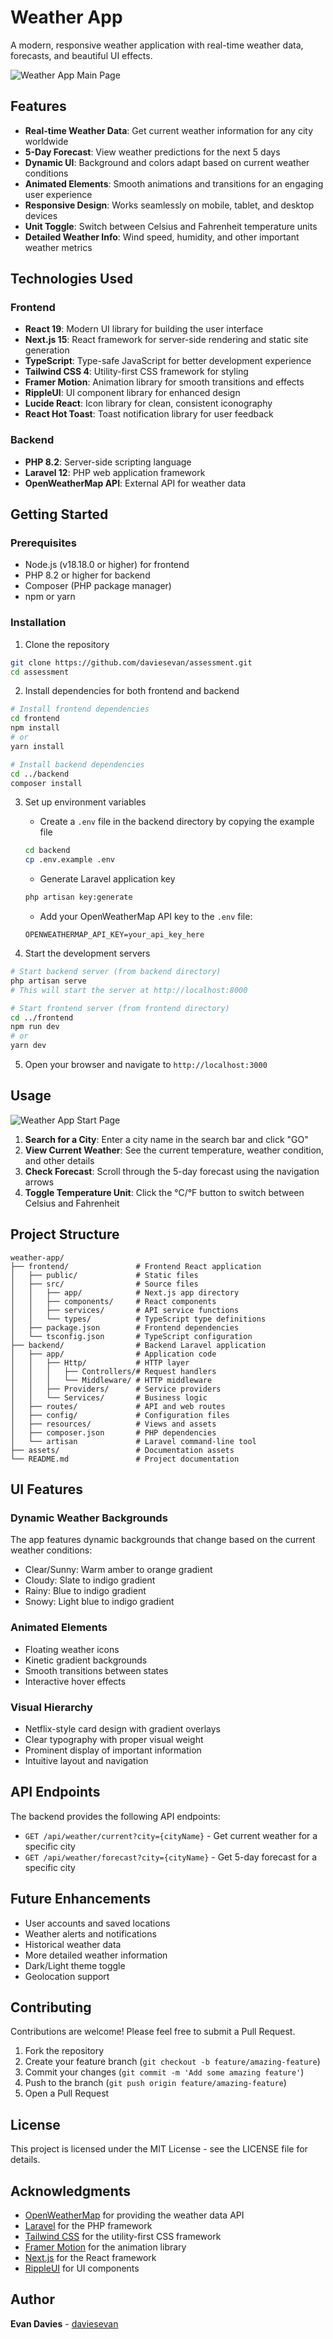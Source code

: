 # Weather App

A modern, responsive weather application with real-time weather data, forecasts, and beautiful UI effects.

![Weather App Main Page](./assets/main-page.png)

## Features

- **Real-time Weather Data**: Get current weather information for any city worldwide
- **5-Day Forecast**: View weather predictions for the next 5 days
- **Dynamic UI**: Background and colors adapt based on current weather conditions
- **Animated Elements**: Smooth animations and transitions for an engaging user experience
- **Responsive Design**: Works seamlessly on mobile, tablet, and desktop devices
- **Unit Toggle**: Switch between Celsius and Fahrenheit temperature units
- **Detailed Weather Info**: Wind speed, humidity, and other important weather metrics

## Technologies Used

### Frontend

- **React 19**: Modern UI library for building the user interface
- **Next.js 15**: React framework for server-side rendering and static site generation
- **TypeScript**: Type-safe JavaScript for better development experience
- **Tailwind CSS 4**: Utility-first CSS framework for styling
- **Framer Motion**: Animation library for smooth transitions and effects
- **RippleUI**: UI component library for enhanced design
- **Lucide React**: Icon library for clean, consistent iconography
- **React Hot Toast**: Toast notification library for user feedback

### Backend

- **PHP 8.2**: Server-side scripting language
- **Laravel 12**: PHP web application framework
- **OpenWeatherMap API**: External API for weather data

## Getting Started

### Prerequisites

- Node.js (v18.18.0 or higher) for frontend
- PHP 8.2 or higher for backend
- Composer (PHP package manager)
- npm or yarn

### Installation

1. Clone the repository

```bash
git clone https://github.com/daviesevan/assessment.git
cd assessment
```

2. Install dependencies for both frontend and backend

```bash
# Install frontend dependencies
cd frontend
npm install
# or
yarn install

# Install backend dependencies
cd ../backend
composer install
```

3. Set up environment variables

   - Create a `.env` file in the backend directory by copying the example file

   ```bash
   cd backend
   cp .env.example .env
   ```

   - Generate Laravel application key

   ```bash
   php artisan key:generate
   ```

   - Add your OpenWeatherMap API key to the `.env` file:

   ```
   OPENWEATHERMAP_API_KEY=your_api_key_here
   ```

4. Start the development servers

```bash
# Start backend server (from backend directory)
php artisan serve
# This will start the server at http://localhost:8000

# Start frontend server (from frontend directory)
cd ../frontend
npm run dev
# or
yarn dev
```

5. Open your browser and navigate to `http://localhost:3000`

## Usage

![Weather App Start Page](./assets/start-page.png)

1. **Search for a City**: Enter a city name in the search bar and click "GO"
2. **View Current Weather**: See the current temperature, weather condition, and other details
3. **Check Forecast**: Scroll through the 5-day forecast using the navigation arrows
4. **Toggle Temperature Unit**: Click the °C/°F button to switch between Celsius and Fahrenheit

## Project Structure

```
weather-app/
├── frontend/               # Frontend React application
│   ├── public/             # Static files
│   ├── src/                # Source files
│   │   ├── app/            # Next.js app directory
│   │   ├── components/     # React components
│   │   ├── services/       # API service functions
│   │   └── types/          # TypeScript type definitions
│   ├── package.json        # Frontend dependencies
│   └── tsconfig.json       # TypeScript configuration
├── backend/                # Backend Laravel application
│   ├── app/                # Application code
│   │   ├── Http/           # HTTP layer
│   │   │   ├── Controllers/# Request handlers
│   │   │   └── Middleware/ # HTTP middleware
│   │   ├── Providers/      # Service providers
│   │   └── Services/       # Business logic
│   ├── routes/             # API and web routes
│   ├── config/             # Configuration files
│   ├── resources/          # Views and assets
│   ├── composer.json       # PHP dependencies
│   └── artisan             # Laravel command-line tool
├── assets/                 # Documentation assets
└── README.md               # Project documentation
```

## UI Features

### Dynamic Weather Backgrounds

The app features dynamic backgrounds that change based on the current weather conditions:

- Clear/Sunny: Warm amber to orange gradient
- Cloudy: Slate to indigo gradient
- Rainy: Blue to indigo gradient
- Snowy: Light blue to indigo gradient

### Animated Elements

- Floating weather icons
- Kinetic gradient backgrounds
- Smooth transitions between states
- Interactive hover effects

### Visual Hierarchy

- Netflix-style card design with gradient overlays
- Clear typography with proper visual weight
- Prominent display of important information
- Intuitive layout and navigation

## API Endpoints

The backend provides the following API endpoints:

- `GET /api/weather/current?city={cityName}` - Get current weather for a specific city
- `GET /api/weather/forecast?city={cityName}` - Get 5-day forecast for a specific city

## Future Enhancements

- User accounts and saved locations
- Weather alerts and notifications
- Historical weather data
- More detailed weather information
- Dark/Light theme toggle
- Geolocation support

## Contributing

Contributions are welcome! Please feel free to submit a Pull Request.

1. Fork the repository
2. Create your feature branch (`git checkout -b feature/amazing-feature`)
3. Commit your changes (`git commit -m 'Add some amazing feature'`)
4. Push to the branch (`git push origin feature/amazing-feature`)
5. Open a Pull Request

## License

This project is licensed under the MIT License - see the LICENSE file for details.

## Acknowledgments

- [OpenWeatherMap](https://openweathermap.org/) for providing the weather data API
- [Laravel](https://laravel.com/) for the PHP framework
- [Tailwind CSS](https://tailwindcss.com/) for the utility-first CSS framework
- [Framer Motion](https://www.framer.com/motion/) for the animation library
- [Next.js](https://nextjs.org/) for the React framework
- [RippleUI](https://www.ripple-ui.com/) for UI components

## Author

**Evan Davies** - [daviesevan](https://github.com/daviesevan)
